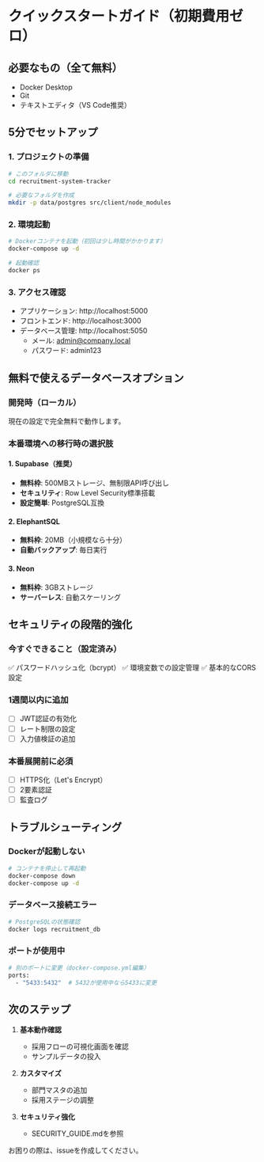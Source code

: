 # クイックスタートガイド（初期費用ゼロ）

## 必要なもの（全て無料）
- Docker Desktop
- Git
- テキストエディタ（VS Code推奨）

## 5分でセットアップ

### 1. プロジェクトの準備
```bash
# このフォルダに移動
cd recruitment-system-tracker

# 必要なフォルダを作成
mkdir -p data/postgres src/client/node_modules
```

### 2. 環境起動
```bash
# Dockerコンテナを起動（初回は少し時間がかかります）
docker-compose up -d

# 起動確認
docker ps
```

### 3. アクセス確認
- アプリケーション: http://localhost:5000
- フロントエンド: http://localhost:3000
- データベース管理: http://localhost:5050
  - メール: admin@company.local
  - パスワード: admin123

## 無料で使えるデータベースオプション

### 開発時（ローカル）
現在の設定で完全無料で動作します。

### 本番環境への移行時の選択肢

#### 1. Supabase（推奨）
- **無料枠**: 500MBストレージ、無制限API呼び出し
- **セキュリティ**: Row Level Security標準搭載
- **設定簡単**: PostgreSQL互換

#### 2. ElephantSQL
- **無料枠**: 20MB（小規模なら十分）
- **自動バックアップ**: 毎日実行

#### 3. Neon
- **無料枠**: 3GBストレージ
- **サーバーレス**: 自動スケーリング

## セキュリティの段階的強化

### 今すぐできること（設定済み）
✅ パスワードハッシュ化（bcrypt）
✅ 環境変数での設定管理
✅ 基本的なCORS設定

### 1週間以内に追加
- [ ] JWT認証の有効化
- [ ] レート制限の設定
- [ ] 入力値検証の追加

### 本番展開前に必須
- [ ] HTTPS化（Let's Encrypt）
- [ ] 2要素認証
- [ ] 監査ログ

## トラブルシューティング

### Dockerが起動しない
```bash
# コンテナを停止して再起動
docker-compose down
docker-compose up -d
```

### データベース接続エラー
```bash
# PostgreSQLの状態確認
docker logs recruitment_db
```

### ポートが使用中
```bash
# 別のポートに変更（docker-compose.yml編集）
ports:
  - "5433:5432"  # 5432が使用中なら5433に変更
```

## 次のステップ

1. **基本動作確認**
   - 採用フローの可視化画面を確認
   - サンプルデータの投入

2. **カスタマイズ**
   - 部門マスタの追加
   - 採用ステージの調整

3. **セキュリティ強化**
   - SECURITY_GUIDE.mdを参照

お困りの際は、issueを作成してください。